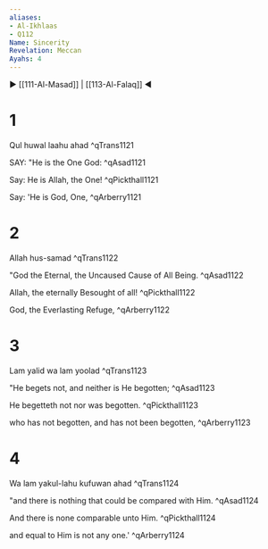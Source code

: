 ```yaml
---
aliases:
- Al-Ikhlaas
- Q112
Name: Sincerity
Revelation: Meccan
Ayahs: 4
---
```


▶ [[111-Al-Masad]] | [[113-Al-Falaq]] ◀

# 1

Qul huwal laahu ahad ^qTrans1121


SAY: "He is the One God: ^qAsad1121


Say: He is Allah, the One! ^qPickthall1121


Say: 'He is God, One, ^qArberry1121

# 2

Allah hus-samad ^qTrans1122


"God the Eternal, the Uncaused Cause of All Being. ^qAsad1122


Allah, the eternally Besought of all! ^qPickthall1122


God, the Everlasting Refuge, ^qArberry1122

# 3

Lam yalid wa lam yoolad ^qTrans1123


"He begets not, and neither is He begotten; ^qAsad1123


He begetteth not nor was begotten. ^qPickthall1123


who has not begotten, and has not been begotten, ^qArberry1123

# 4

Wa lam yakul-lahu kufuwan ahad ^qTrans1124


"and there is nothing that could be compared with Him. ^qAsad1124


And there is none comparable unto Him. ^qPickthall1124


and equal to Him is not any one.' ^qArberry1124

